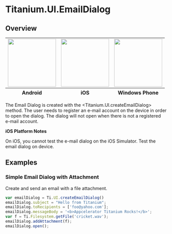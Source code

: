 # Titanium.UI.EmailDialog

<TypeHeader/>

## Overview

<table id="platformComparison">
  <tbody>
    <tr>
      <td><img src="images/emaildialog/emaildialog_android.png" height="150"/></td>
      <td><img src="images/emaildialog/emaildialog_ios.png" height="150"/></td>
      <td><img src="images/emaildialog/emaildialog_wp.png" height="150"/></td>
    </tr>
  </tbody>
  <tfoot>
    <tr>
      <th>Android</th>
      <th>iOS</th>
      <th>Windows Phone</th>
    </tr>
  <tfoot>
</table>

The Email Dialog is created with the <Titanium.UI.createEmailDialog> method. The user needs to
register an e-mail account on the device in order to open the dialog.  The dialog will not
open when there is not a registered e-mail account.

**iOS Platform Notes**

On iOS, you cannot test the e-mail dialog on the iOS Simulator. Test the email dialog on device.

## Examples

### Simple Email Dialog with Attachment

Create and send an email with a file attachment.

``` js
var emailDialog = Ti.UI.createEmailDialog()
emailDialog.subject = "Hello from Titanium";
emailDialog.toRecipients = ['foo@yahoo.com'];
emailDialog.messageBody = '<b>Appcelerator Titanium Rocks!</b>';
var f = Ti.Filesystem.getFile('cricket.wav');
emailDialog.addAttachment(f);
emailDialog.open();
```


<ApiDocs/>
